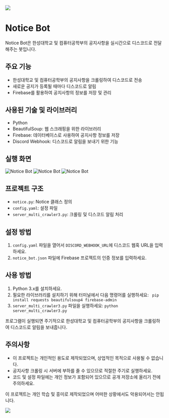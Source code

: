 
<img src="https://capsule-render.vercel.app/api?type=waving&color=54aeff&height=150&section=header" />


<body>

<h1>Notice Bot</h1>

<p>Notice Bot은 한성대학교 및 컴퓨터공학부의 공지사항을 실시간으로 디스코드로 전달해주는 봇입니다.</p>

<h2>주요 기능</h2>

<ul>
  <li>한성대학교 및 컴퓨터공학부의 공지사항을 크롤링하여 디스코드로 전송</li>
  <li>새로운 공지가 등록될 때마다 디스코드로 알림</li>
  <li>Firebase를 활용하여 공지사항의 정보를 저장 및 관리</li>
</ul>

<h2>사용된 기술 및 라이브러리</h2>

<ul>
  <li>Python</li>
  <li>BeautifulSoup: 웹 스크래핑을 위한 라이브러리</li>
  <li>Firebase: 데이터베이스로 사용하여 공지사항 정보를 저장</li>
  <li>Discord Webhook: 디스코드로 알림을 보내기 위한 기능</li>
</ul>

<h2>실행 화면</h2>

<img src="https://github.com/taeksin/Notice_bot/assets/90402009/cc3c578c-bc2a-48aa-8447-c221306d91e5" alt="Notice Bot">
<img src="https://github.com/taeksin/Notice_bot/assets/90402009/3c8d1a8f-b4c2-4cfc-afdf-40f034dd4724" alt="Notice Bot">
<img src="https://github.com/taeksin/Notice_bot/assets/90402009/d164dcd5-15db-4cf7-b140-78bac3516e37" alt="Notice Bot">

<h2>프로젝트 구조</h2>

<ul>
  <li><code>notice.py</code>: Notice 클래스 정의</li>
  <li><code>config.yaml</code>: 설정 파일</li>
  <li><code>server_multi_crawler3.py</code>: 크롤링 및 디스코드 알림 처리</li>
</ul>

<h2>설정 방법</h2>

<ol>
  <li><code>config.yaml</code> 파일을 열어서 <code>DISCORD_WEBHOOK_URL</code>에 디스코드 웹훅 URL을 입력하세요.</li>
  <li><code>notice_bot.json</code> 파일에 Firebase 프로젝트의 인증 정보를 입력하세요.</li>
</ol>

<h2>사용 방법</h2>

<ol>
  <li>Python 3.x를 설치하세요.</li>
  <li>필요한 라이브러리를 설치하기 위해 터미널에서 다음 명령어를 실행하세요:
  <code> pip install requests beautifulsoup4 firebase-admin</code>
  </li>
  <li><code>server_multi_crawler3.py</code> 파일을 실행하세요:
    <code>python server_multi_crawler3.py</code>
  </li>
</ol>


<p>프로그램이 실행되면 주기적으로 한성대학교 및 컴퓨터공학부의 공지사항을 크롤링하여 디스코드로 알림을 보내줍니다.</p>

<h2>주의사항</h2>

<ul>
  <li>이 프로젝트는 개인적인 용도로 제작되었으며, 상업적인 목적으로 사용될 수 없습니다.</li>
  <li>공지사항 크롤링 시 서버에 부하를 줄 수 있으므로 적절한 주기로 실행하세요.</li>
  <li>코드 및 설정 파일에는 개인 정보가 포함되어 있으므로 공개 저장소에 올리기 전에 주의하세요.</li>
</ul>


<p>이 프로젝트는 개인 학습 및 흥미로 제작되었으며 어떠한 상황에서도 악용되어서는 안됩니다.</p>
</body>
</html>

<img src="https://capsule-render.vercel.app/api?type=waving&color=54aeff&height=150&section=footer" />
